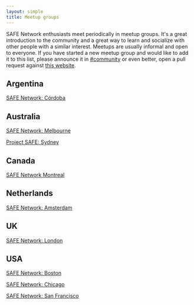 ```yaml
---
layout: simple
title: Meetup groups
---
```


SAFE Network enthusiasts meet periodically in meetup
groups. It's a great introduction to the community and a great way to
learn and socialize with other people with a similar interest. Meetups are usually informal and open to
everyone. If you have started a new meetup group and would like to add it to
this list, please announce it in [#community](https://safenetforum.org/c/community) or
even better, open a pull request against
[this website](https://github.com/safenetwork/safenetwork.org/blob/master/meetup-groups.md).

## Argentina

[SAFE Network: Córdoba](https://www.meetup.com/SAFE-Network-Cordoba/)

## Australia

[SAFE Network: Melbourne](https://www.meetup.com/SAFE-Network-Melbourne/)

[Project SAFE: Sydney](https://www.meetup.com/ProjectSAFE-Sydney/)

## Canada

[SAFE Network Montreal](https://montreal.safenetwork.org/)

## Netherlands

[SAFE Network: Amsterdam](https://www.meetup.com/SAFE-Network-Amsterdam/)

## UK

[SAFE Network: London](https://www.meetup.com/SAFE-Network-London/)

## USA

[SAFE Network: Boston](https://www.meetup.com/SAFE-Network-Boston/)

[SAFE Network: Chicago](https://www.meetup.com/SAFEnetwork-Chicago/)

[SAFE Network: San Francisco](https://www.meetup.com/safeSF/)
